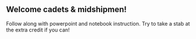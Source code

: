 ## Welcome cadets & midshipmen!

Follow along with powerpoint and notebook instruction. Try to take a stab at the extra credit if you can!
